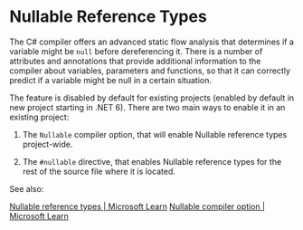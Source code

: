 # Nullable Reference Types

The C# compiler offers an advanced static flow analysis that determines
if a variable might be `null` before dereferencing it. There is a number
of attributes and annotations that provide additional information to the
compiler about variables, parameters and functions, so that it can
correctly predict if a variable might be null in a certain situation.

The feature is disabled by default for existing projects (enabled by
default in new project starting in .NET 6). There are two main ways to
enable it in an existing project:

1. The `Nullable` compiler option, that will enable Nullable reference
	 types project-wide.

2. The `#nullable` directive, that enables Nullable reference types for
	 the rest of the source file where it is located.

See also:

[Nullable reference types | Microsoft Learn](https://learn.microsoft.com/en-us/dotnet/csharp/nullable-references)
[Nullable compiler option | Microsoft Learn](https://learn.microsoft.com/en-us/dotnet/csharp/language-reference/compiler-options/language#nullable)

